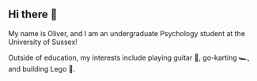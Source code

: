 ## Hi there 👋

<!--
**OliverACollins/OliverACollins** is a ✨ _special_ ✨ repository because its `README.md` (this file) appears on your GitHub profile.

Here are some ideas to get you started:

- 🔭 I’m currently working on ...
- 🌱 I’m currently learning ...
- 👯 I’m looking to collaborate on ...
- 🤔 I’m looking for help with ...
- 💬 Ask me about ...
- 📫 How to reach me: ...
- 😄 Pronouns: ...
- ⚡ Fun fact: ...
-->
My name is Oliver, and I am an undergraduate Psychology student at the University of Sussex!

Outside of education, my interests include playing guitar 🎸, go-karting 🏎, and building Lego 🧱.
